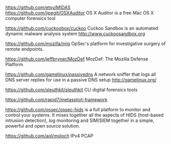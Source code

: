 https://github.com/etsy/MIDAS  
https://github.com/jipegit/OSXAuditor OS X Auditor is a free Mac OS X computer forensics tool  

https://github.com/cuckoobox/cuckoo  Cuckoo Sandbox is an automated dynamic malware analysis system 
http://www.cuckoosandbox.org  

https://github.com/mozilla/mig OpSec's platform for investigative surgery of remote endpoints.

https://github.com/jeffbryner/MozDef  MozDef: The Mozilla Defense Platform  

https://github.com/gamelinux/passivedns  A network sniffer that logs all DNS server replies for use in a passive DNS setup http://gamelinux.org/

https://github.com/sleuthkit/sleuthkit CLI digital forensics tools   

https://github.com/rapid7/metasploit-framework  

https://github.com/ossec/ossec-hids   is a full platform to monitor and control your systems. It mixes together all the aspects of HIDS (host-based intrusion detection), log monitoring and SIM/SIEM together in a simple, powerful and open source solution.

https://github.com/aol/moloch IPv4 PCAP
